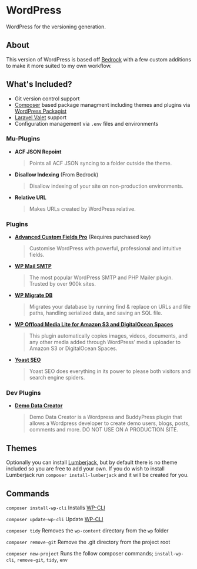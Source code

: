 # WordPress

WordPress for the versioning generation.

## About

This version of WordPress is based off [Bedrock][1] with a few custom additions
to make it more suited to my own workflow.

## What's Included?

- Git version control support
- [Composer][8] based package managment including themes and plugins via
  [WordPress Packagist][9]
- [Laravel Valet][10] support
- Configuration management via `.env` files and environments

### Mu-Plugins

- **ACF JSON Repoint**
  > Points all ACF JSON syncing to a folder outside the theme.
- **Disallow Indexing** (From Bedrock)
  > Disallow indexing of your site on non-production environments.
- **Relative URL**
  > Makes URLs created by WordPress relative.

### Plugins

- **[Advanced Custom Fields Pro][4]** (Requires purchased key)
  > Customise WordPress with powerful, professional and intuitive fields.
- **[WP Mail SMTP][5]**
  > The most popular WordPress SMTP and PHP Mailer plugin. Trusted by over 900k
  > sites.
- **[WP Migrate DB][6]**
  > Migrates your database by running find & replace on URLs and file paths,
  > handling serialized data, and saving an SQL file.
- **[WP Offload Media Lite for Amazon S3 and DigitalOcean Spaces][11]**
  > This plugin automatically copies images, videos, documents, and any other
  > media added through WordPress’ media uploader to Amazon S3 or DigitalOcean
  > Spaces.
- **[Yoast SEO][12]**
  > Yoast SEO does everything in its power to please both visitors and search
  > engine spiders.

### Dev Plugins

- **[Demo Data Creator][7]**
  > Demo Data Creator is a Wordpress and BuddyPress plugin that allows a
  > Wordpress developer to create demo users, blogs, posts, comments and more.
  > DO NOT USE ON A PRODUCTION SITE.

## Themes

Optionally you can install [Lumberjack][2], but by default there is no theme
included so you are free to add your own. If you do wish to install Lumberjack
run `composer install-lumberjack` and it will be created for you.

## Commands

`composer install-wp-cli`
Installs [WP-CLI][3]

`composer update-wp-cli`
Update [WP-CLI][3]

`composer tidy`
Removes the `wp-content` directory from the `wp` folder

`composer remove-git`
Remove the .git directory from the project root

`composer new-project`
Runs the follow composer commands; `install-wp-cli`, `remove-git`, `tidy`, `env`

[1]: https://roots.io/bedrock/
[2]: https://github.com/Rareloop/lumberjack
[3]: https://wp-cli.org/
[4]: https://advancedcustomfields.com/
[5]: https://wordpress.org/plugins/wp-mail-smtp/
[6]: https://wordpress.org/plugins/wp-migrate-db/
[7]: https://wordpress.org/plugins/demo-data-creator/
[8]: https://getcomposer.org/
[9]: https://wpackagist.org/
[10]: https://laravel.com/docs/5.6/valet
[11]: https://wordpress.org/plugins/amazon-s3-and-cloudfront/
[12]: https://wordpress.org/plugins/wordpress-seo/

